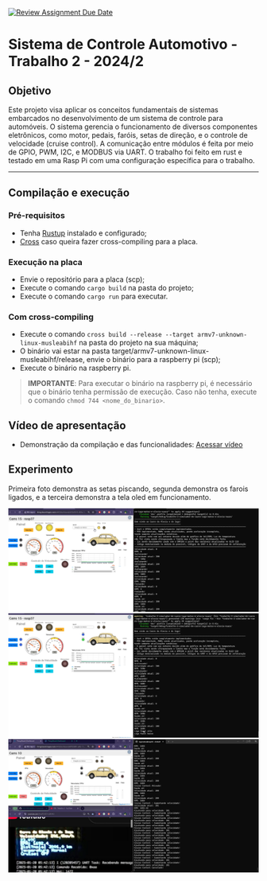 [![Review Assignment Due Date](https://classroom.github.com/assets/deadline-readme-button-22041afd0340ce965d47ae6ef1cefeee28c7c493a6346c4f15d667ab976d596c.svg)](https://classroom.github.com/a/Mh1fOJOh)

# Sistema de Controle Automotivo - Trabalho 2 - 2024/2

## Objetivo
Este projeto visa aplicar os conceitos fundamentais de sistemas embarcados no desenvolvimento de um sistema de controle para automóveis. O sistema gerencia o funcionamento de diversos componentes eletrônicos, como motor, pedais, faróis, setas de direção, e o controle de velocidade (cruise control). A comunicação entre módulos é feita por meio de GPIO, PWM, I2C, e MODBUS via UART. O trabalho foi feito em rust e testado em uma Rasp Pi com uma configuração específica para o trabalho. 

---

## Compilação e execução

### Pré-requisitos 
- Tenha [Rustup](https://www.rust-lang.org/tools/install) instalado e configurado;
- [Cross](https://github.com/cross-rs/cross) caso queira fazer cross-compiling para a placa.

### Execução na placa
- Envie o repositório para a placa (scp);
- Execute o comando `cargo build` na pasta do projeto;
- Execute o comando `cargo run` para executar.

### Com cross-compiling

- Execute o comando `cross build --release --target armv7-unknown-linux-musleabihf` na pasta do projeto na sua máquina;
- O binário vai estar na pasta target/armv7-unknown-linux-musleabihf/release, envie o binário para a raspberry pi (scp);
- Execute o binário na raspberry pi.

> **IMPORTANTE**: Para executar o binário na raspberry pi, é necessário que o binário tenha permissão de execução. Caso não tenha, execute o comando `chmod 744 <nome_do_binario>`.

## Vídeo de apresentação
- Demonstração da compilação e das funcionalidades: [Acessar vídeo](youtube.com/https://youtu.be/yWmDa_7iGsY)

## Experimento

Primeira foto demonstra as setas piscando, segunda demonstra os farois ligados, e a terceira demonstra a tela oled em funcionamento.

![Foto_teste1](./assets/teste1.png)
![Foto_teste2](./assets/teste2.png)
![Foto_teste3](./assets/teste3.png)